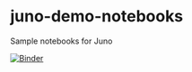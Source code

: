 # juno-demo-notebooks
Sample notebooks for Juno

[![Binder](https://mybinder.org/badge.svg)](https://mybinder.org/v2/gh/rationalmatter/juno-demo-notebooks/master)
